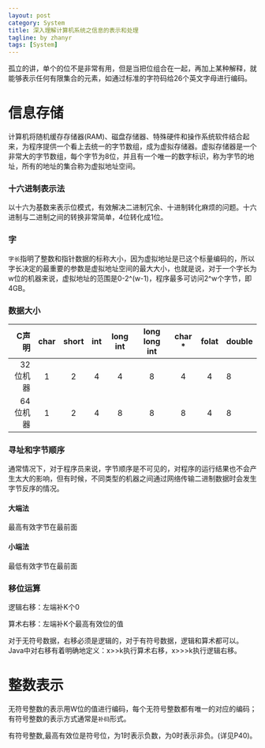 ```yaml
---
layout: post
category: System
title: 深入理解计算机系统之信息的表示和处理
tagline: by zhanyr
tags: [System]
---
```

孤立的讲，单个的位不是非常有用，但是当把位组合在一起，再加上某种解释，就能够表示任何有限集合的元素，如通过标准的字符码给26个英文字母进行编码。

<!--more-->

# 信息存储

计算机将随机缓存存储器(RAM)、磁盘存储器、特殊硬件和操作系统软件结合起来，为程序提供一个看上去统一的字节数组，成为虚拟存储器。虚拟存储器是一个非常大的字节数组，每个字节为8位，并且有一个唯一的数字标识，称为字节的地址，所有的地址的集合称为虚拟地址空间。

### 十六进制表示法

以十六为基数来表示位模式，有效解决二进制冗余、十进制转化麻烦的问题。十六进制与二进制之间的转换非常简单，4位转化成1位。

### 字

`字长`指明了整数和指针数据的标称大小，因为虚拟地址是已这个标量编码的，所以字长决定的最重要的参数是虚拟地址空间的最大大小，也就是说，对于一个字长为w位的机器来说，虚拟地址的范围是0-2^(w-1)，程序最多可访问2^w个字节，即4GB。

### 数据大小


C声明| char | short | int | long int | long long int | char * | folat | double
----:|:----:|:------:|:---:|:-------:|:-------------:|:-------:|:----:|:----
32位机器|1|2|4|4|8|4|4|8
64位机器|1|2|4|8|8|8|4|8

### 寻址和字节顺序

通常情况下，对于程序员来说，字节顺序是不可见的，对程序的运行结果也不会产生太大的影响，但有时候，不同类型的机器之间通过网络传输二进制数据时会发生字节反序的情况。
#### 大端法

最高有效字节在最前面

#### 小端法

最低有效字节在最前面

### 移位运算

逻辑右移：左端补K个0

算术右移：左端补K个最高有效位的值

对于无符号数据，右移必须是逻辑的，对于有符号数据，逻辑和算术都可以。Java中对右移有着明确地定义：x>>k执行算术右移，x>>>k执行逻辑右移。

# 整数表示

无符号整数的表示用W位的值进行编码，每个无符号整数都有唯一的对应的编码；有符号整数的表示方式通常是`补码`形式。

有符号整数,最高有效位是符号位，为1时表示负数，为0时表示非负。(详见P40)。